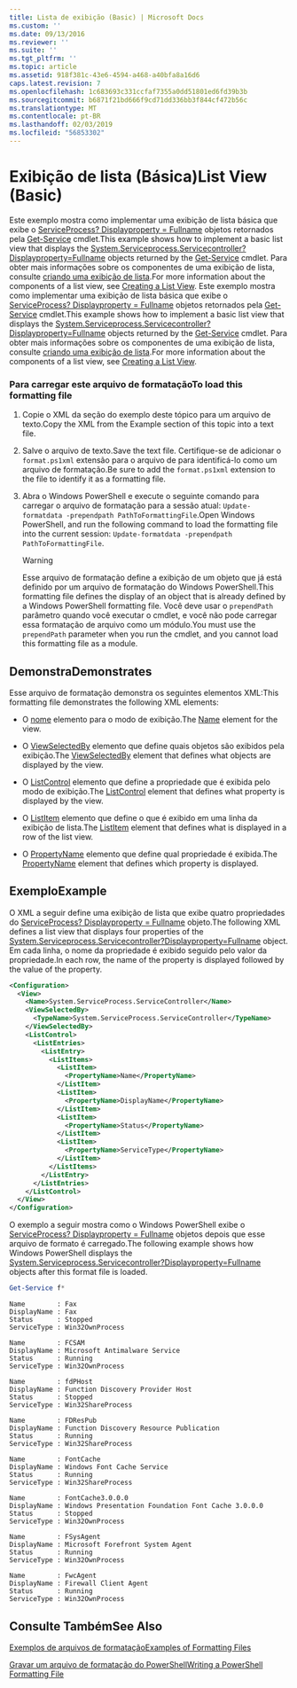 ```yaml
---
title: Lista de exibição (Basic) | Microsoft Docs
ms.custom: ''
ms.date: 09/13/2016
ms.reviewer: ''
ms.suite: ''
ms.tgt_pltfrm: ''
ms.topic: article
ms.assetid: 918f381c-43e6-4594-a468-a40bfa8a16d6
caps.latest.revision: 7
ms.openlocfilehash: 1c683693c331ccfaf7355a0dd51801ed6fd39b3b
ms.sourcegitcommit: b6871f21bd666f9cd71dd336bb3f844cf472b56c
ms.translationtype: MT
ms.contentlocale: pt-BR
ms.lasthandoff: 02/03/2019
ms.locfileid: "56853302"
---
```

# <a name="list-view-basic"></a><span data-ttu-id="faf8e-102">Exibição de lista (Básica)</span><span class="sxs-lookup"><span data-stu-id="faf8e-102">List View (Basic)</span></span>

<span data-ttu-id="faf8e-103">Este exemplo mostra como implementar uma exibição de lista básica que exibe o [ServiceProcess? Displayproperty = Fullname](/dotnet/api/System.ServiceProcess.ServiceController) objetos retornados pela [Get-Service](/powershell/module/microsoft.powershell.management/get-service) cmdlet.</span><span class="sxs-lookup"><span data-stu-id="faf8e-103">This example shows how to implement a basic list view that displays the [System.Serviceprocess.Servicecontroller?Displayproperty=Fullname](/dotnet/api/System.ServiceProcess.ServiceController) objects returned by the [Get-Service](/powershell/module/microsoft.powershell.management/get-service) cmdlet.</span></span> <span data-ttu-id="faf8e-104">Para obter mais informações sobre os componentes de uma exibição de lista, consulte [criando uma exibição de lista](./creating-a-list-view.md).</span><span class="sxs-lookup"><span data-stu-id="faf8e-104">For more information about the components of a list view, see [Creating a List View](./creating-a-list-view.md).</span></span>
<span data-ttu-id="faf8e-105">Este exemplo mostra como implementar uma exibição de lista básica que exibe o [ServiceProcess? Displayproperty = Fullname](/dotnet/api/System.ServiceProcess.ServiceController) objetos retornados pela [Get-Service](/powershell/module/microsoft.powershell.management/get-service) cmdlet.</span><span class="sxs-lookup"><span data-stu-id="faf8e-105">This example shows how to implement a basic list view that displays the [System.Serviceprocess.Servicecontroller?Displayproperty=Fullname](/dotnet/api/System.ServiceProcess.ServiceController) objects returned by the [Get-Service](/powershell/module/microsoft.powershell.management/get-service) cmdlet.</span></span> <span data-ttu-id="faf8e-106">Para obter mais informações sobre os componentes de uma exibição de lista, consulte [criando uma exibição de lista](./creating-a-list-view.md).</span><span class="sxs-lookup"><span data-stu-id="faf8e-106">For more information about the components of a list view, see [Creating a List View](./creating-a-list-view.md).</span></span>

### <a name="to-load-this-formatting-file"></a><span data-ttu-id="faf8e-107">Para carregar este arquivo de formatação</span><span class="sxs-lookup"><span data-stu-id="faf8e-107">To load this formatting file</span></span>

1. <span data-ttu-id="faf8e-108">Copie o XML da seção do exemplo deste tópico para um arquivo de texto.</span><span class="sxs-lookup"><span data-stu-id="faf8e-108">Copy the XML from the Example section of this topic into a text file.</span></span>

2. <span data-ttu-id="faf8e-109">Salve o arquivo de texto.</span><span class="sxs-lookup"><span data-stu-id="faf8e-109">Save the text file.</span></span> <span data-ttu-id="faf8e-110">Certifique-se de adicionar o `format.ps1xml` extensão para o arquivo de para identificá-lo como um arquivo de formatação.</span><span class="sxs-lookup"><span data-stu-id="faf8e-110">Be sure to add the `format.ps1xml` extension to the file to identify it as a formatting file.</span></span>

3. <span data-ttu-id="faf8e-111">Abra o Windows PowerShell e execute o seguinte comando para carregar o arquivo de formatação para a sessão atual: `Update-formatdata -prependpath PathToFormattingFile`.</span><span class="sxs-lookup"><span data-stu-id="faf8e-111">Open Windows PowerShell, and run the following command to load the formatting file into the current session: `Update-formatdata -prependpath PathToFormattingFile`.</span></span>

   > [!WARNING]
   > <span data-ttu-id="faf8e-112">Esse arquivo de formatação define a exibição de um objeto que já está definido por um arquivo de formatação do Windows PowerShell.</span><span class="sxs-lookup"><span data-stu-id="faf8e-112">This formatting file defines the display of an object that is already defined by a Windows PowerShell formatting file.</span></span> <span data-ttu-id="faf8e-113">Você deve usar o `prependPath` parâmetro quando você executar o cmdlet, e você não pode carregar essa formatação de arquivo como um módulo.</span><span class="sxs-lookup"><span data-stu-id="faf8e-113">You must use the `prependPath` parameter when you run the cmdlet, and you cannot load this formatting file as a module.</span></span>

## <a name="demonstrates"></a><span data-ttu-id="faf8e-114">Demonstra</span><span class="sxs-lookup"><span data-stu-id="faf8e-114">Demonstrates</span></span>

<span data-ttu-id="faf8e-115">Esse arquivo de formatação demonstra os seguintes elementos XML:</span><span class="sxs-lookup"><span data-stu-id="faf8e-115">This formatting file demonstrates the following XML elements:</span></span>

- <span data-ttu-id="faf8e-116">O [nome](./name-element-for-view-format.md) elemento para o modo de exibição.</span><span class="sxs-lookup"><span data-stu-id="faf8e-116">The [Name](./name-element-for-view-format.md) element for the view.</span></span>

- <span data-ttu-id="faf8e-117">O [ViewSelectedBy](./viewselectedby-element-format.md) elemento que define quais objetos são exibidos pela exibição.</span><span class="sxs-lookup"><span data-stu-id="faf8e-117">The [ViewSelectedBy](./viewselectedby-element-format.md) element that defines what objects are displayed by the view.</span></span>

- <span data-ttu-id="faf8e-118">O [ListControl](./listcontrol-element-format.md) elemento que define a propriedade que é exibida pelo modo de exibição.</span><span class="sxs-lookup"><span data-stu-id="faf8e-118">The [ListControl](./listcontrol-element-format.md) element that defines what property is displayed by the view.</span></span>

- <span data-ttu-id="faf8e-119">O [ListItem](./listitem-element-for-listitems-for-listcontrol-format.md) elemento que define o que é exibido em uma linha da exibição de lista.</span><span class="sxs-lookup"><span data-stu-id="faf8e-119">The [ListItem](./listitem-element-for-listitems-for-listcontrol-format.md) element that defines what is displayed in a row of the list view.</span></span>

- <span data-ttu-id="faf8e-120">O [PropertyName](./propertyname-element-for-listitem-for-listcontrol-format.md) elemento que define qual propriedade é exibida.</span><span class="sxs-lookup"><span data-stu-id="faf8e-120">The [PropertyName](./propertyname-element-for-listitem-for-listcontrol-format.md) element that defines which property is displayed.</span></span>

## <a name="example"></a><span data-ttu-id="faf8e-121">Exemplo</span><span class="sxs-lookup"><span data-stu-id="faf8e-121">Example</span></span>

<span data-ttu-id="faf8e-122">O XML a seguir define uma exibição de lista que exibe quatro propriedades do [ServiceProcess? Displayproperty = Fullname](/dotnet/api/System.ServiceProcess.ServiceController) objeto.</span><span class="sxs-lookup"><span data-stu-id="faf8e-122">The following XML defines a list view that displays four properties of the [System.Serviceprocess.Servicecontroller?Displayproperty=Fullname](/dotnet/api/System.ServiceProcess.ServiceController) object.</span></span> <span data-ttu-id="faf8e-123">Em cada linha, o nome da propriedade é exibido seguido pelo valor da propriedade.</span><span class="sxs-lookup"><span data-stu-id="faf8e-123">In each row, the name of the property is displayed followed by the value of the property.</span></span>

```xml
<Configuration>
  <View>
    <Name>System.ServiceProcess.ServiceController</Name>
    <ViewSelectedBy>
      <TypeName>System.ServiceProcess.ServiceController</TypeName>
    </ViewSelectedBy>
    <ListControl>
      <ListEntries>
        <ListEntry>
          <ListItems>
            <ListItem>
              <PropertyName>Name</PropertyName>
            </ListItem>
            <ListItem>
              <PropertyName>DisplayName</PropertyName>
            </ListItem>
            <ListItem>
              <PropertyName>Status</PropertyName>
            </ListItem>
            <ListItem>
              <PropertyName>ServiceType</PropertyName>
            </ListItem>
          </ListItems>
        </ListEntry>
      </ListEntries>
    </ListControl>
  </View>
</Configuration>
```

<span data-ttu-id="faf8e-124">O exemplo a seguir mostra como o Windows PowerShell exibe o [ServiceProcess? Displayproperty = Fullname](/dotnet/api/System.ServiceProcess.ServiceController) objetos depois que esse arquivo de formato é carregado.</span><span class="sxs-lookup"><span data-stu-id="faf8e-124">The following example shows how Windows PowerShell displays the [System.Serviceprocess.Servicecontroller?Displayproperty=Fullname](/dotnet/api/System.ServiceProcess.ServiceController) objects after this format file is loaded.</span></span>

```powershell
Get-Service f*
```

```output
Name        : Fax
DisplayName : Fax
Status      : Stopped
ServiceType : Win32OwnProcess

Name        : FCSAM
DisplayName : Microsoft Antimalware Service
Status      : Running
ServiceType : Win32OwnProcess

Name        : fdPHost
DisplayName : Function Discovery Provider Host
Status      : Stopped
ServiceType : Win32ShareProcess

Name        : FDResPub
DisplayName : Function Discovery Resource Publication
Status      : Running
ServiceType : Win32ShareProcess

Name        : FontCache
DisplayName : Windows Font Cache Service
Status      : Running
ServiceType : Win32ShareProcess

Name        : FontCache3.0.0.0
DisplayName : Windows Presentation Foundation Font Cache 3.0.0.0
Status      : Stopped
ServiceType : Win32OwnProcess

Name        : FSysAgent
DisplayName : Microsoft Forefront System Agent
Status      : Running
ServiceType : Win32OwnProcess

Name        : FwcAgent
DisplayName : Firewall Client Agent
Status      : Running
ServiceType : Win32OwnProcess
```

## <a name="see-also"></a><span data-ttu-id="faf8e-125">Consulte Também</span><span class="sxs-lookup"><span data-stu-id="faf8e-125">See Also</span></span>

[<span data-ttu-id="faf8e-126">Exemplos de arquivos de formatação</span><span class="sxs-lookup"><span data-stu-id="faf8e-126">Examples of Formatting Files</span></span>](./examples-of-formatting-files.md)

[<span data-ttu-id="faf8e-127">Gravar um arquivo de formatação do PowerShell</span><span class="sxs-lookup"><span data-stu-id="faf8e-127">Writing a PowerShell Formatting File</span></span>](./writing-a-powershell-formatting-file.md)
